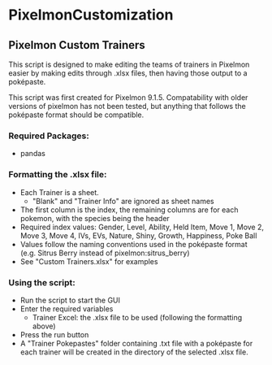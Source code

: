 # PixelmonCustomization
## Pixelmon Custom Trainers
This script is designed to make editing the teams of trainers in Pixelmon easier by making edits through .xlsx files, then having those output to a poképaste.

This script was first created for Pixelmon 9.1.5. Compatability with older versions of pixelmon has not been tested, but anything that follows the poképaste format should be compatible.

### Required Packages:
* pandas

### Formatting the .xlsx file:
* Each Trainer is a sheet.
  * "Blank" and "Trainer Info" are ignored as sheet names
* The first column is the index, the remaining columns are for each pokemon, with the species being the header
* Required index values: Gender, Level, Ability, Held Item, Move 1, Move 2, Move 3, Move 4, IVs, EVs, Nature, Shiny, Growth, Happiness, Poke Ball
* Values follow the naming conventions used in the poképaste format (e.g. Sitrus Berry instead of pixelmon:sitrus_berry)
* See "Custom Trainers.xlsx" for examples

### Using the script:
* Run the script to start the GUI
* Enter the required variables
  * Trainer Excel: the .xlsx file to be used (following the formatting above)
* Press the run button
* A "Trainer Pokepastes" folder containing .txt file with a poképaste for each trainer will be created in the directory of the selected .xlsx file.